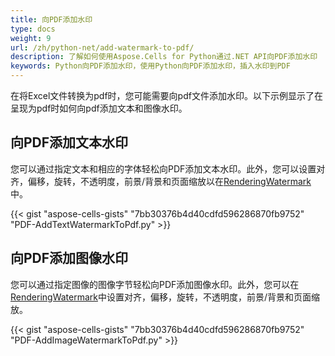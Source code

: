 ```yaml
---
title: 向PDF添加水印
type: docs
weight: 9
url: /zh/python-net/add-watermark-to-pdf/
description: 了解如何使用Aspose.Cells for Python通过.NET API向PDF添加水印
keywords: Python向PDF添加水印，使用Python向PDF添加水印，插入水印到PDF
---
```


在将Excel文件转换为pdf时，您可能需要向pdf文件添加水印。以下示例显示了在呈现为pdf时如何向pdf添加文本和图像水印。

## **向PDF添加文本水印**

您可以通过指定文本和相应的字体轻松向PDF添加文本水印。此外，您可以设置对齐，偏移，旋转，不透明度，前景/背景和页面缩放以在[RenderingWatermark](https://reference.aspose.com/cells/python-net/aspose.cells.rendering/renderingwatermark/)中。

{{< gist "aspose-cells-gists" "7bb30376b4d40cdfd596286870fb9752" "PDF-AddTextWatermarkToPdf.py" >}}

## **向PDF添加图像水印**

您可以通过指定图像的图像字节轻松向PDF添加图像水印。此外，您可以在[RenderingWatermark](https://reference.aspose.com/cells/python-net/aspose.cells.rendering/renderingwatermark/)中设置对齐，偏移，旋转，不透明度，前景/背景和页面缩放。

{{< gist "aspose-cells-gists" "7bb30376b4d40cdfd596286870fb9752" "PDF-AddImageWatermarkToPdf.py" >}}


